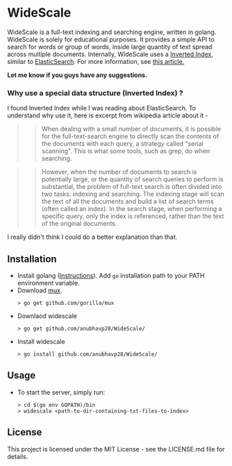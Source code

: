 # WideScale
WideScale is a full-text indexing and searching engine, written in golang. WideScale is solely for educational purposes.
It provides a simple API to search for words or group of words, inside large quantity of text spread across multiple documents. 
Internally, WideScale uses a <a href="https://en.wikipedia.org/wiki/Inverted_index">Inverted Index</a>, similar to 
<a href="https://en.wikipedia.org/wiki/Elasticsearch"> ElasticSearch</a>. 
For more information, see <a href="https://www.elastic.co/guide/en/elasticsearch/guide/current/inverted-index.html">this article.</a>

**Let me know if you guys have any suggestions.**
### Why use a special data structure (Inverted Index) ?
I found Inverted Index while I was reading about ElasticSearch. To understand why use it, here is excerpt from wikipedia article about it - 
>> When dealing with a small number of documents, it is possible for the
 full-text-search engine to directly scan the contents of the documents 
with each query, a strategy called "serial scanning". This is what some tools, such as grep, do when searching.

>>However, when the number of documents to search is potentially 
large, or the quantity of search queries to perform is substantial, the 
problem of full-text search is often divided into two tasks: indexing 
and searching. The indexing stage will scan the text of all the 
documents and build a list of search terms (often called an index).
 In the search stage, when performing a specific query, only the index 
is referenced, rather than the text of the original documents.

I really didn't think I could do a better explanation than that. 

## Installation
* Install golang ([Instructions](https://golang.org/doc/install)). Add `go` installation path to your PATH environment variable.
* Download [mux](https://github.com/gorilla/mux).
  ```
  > go get github.com/gorilla/mux
  ```
* Downlaod widescale
  ```
  > go get github.com/anubhavp28/WideScale/
  ```
* Install widescale  
  ```
  > go install github.com/anubhavp28/WideScale/
  ```

## Usage
* To start the server, simply run:

  ```
  > cd $(go env GOPATH)/bin
  > widescale <path-to-dir-containing-txt-files-to-index>
  ```

## License
This project is licensed under the MIT License - see the LICENSE.md file for details.
  
  
